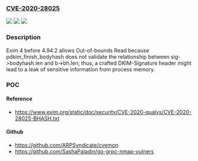 ### [CVE-2020-28025](https://cve.mitre.org/cgi-bin/cvename.cgi?name=CVE-2020-28025)
![](https://img.shields.io/static/v1?label=Product&message=n%2Fa&color=blue)
![](https://img.shields.io/static/v1?label=Version&message=n%2Fa&color=blue)
![](https://img.shields.io/static/v1?label=Vulnerability&message=n%2Fa&color=brighgreen)

### Description

Exim 4 before 4.94.2 allows Out-of-bounds Read because pdkim_finish_bodyhash does not validate the relationship between sig->bodyhash.len and b->bh.len; thus, a crafted DKIM-Signature header might lead to a leak of sensitive information from process memory.

### POC

#### Reference
- https://www.exim.org/static/doc/security/CVE-2020-qualys/CVE-2020-28025-BHASH.txt

#### Github
- https://github.com/ARPSyndicate/cvemon
- https://github.com/SashaPaladin/go-grpc-nmap-vulners

